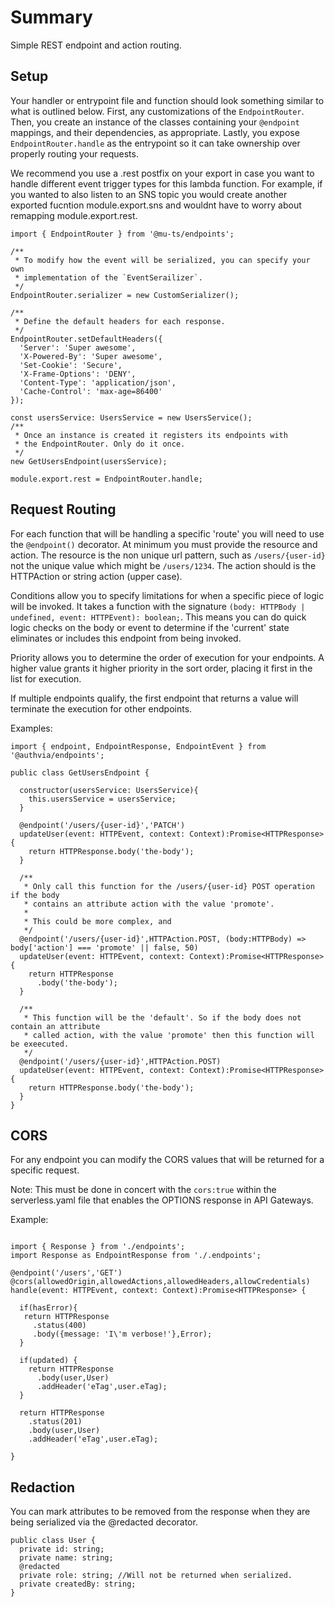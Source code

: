# Summary

Simple REST endpoint and action routing.

## Setup

Your handler or entrypoint file and function should look something similar to what is outlined below. First, any customizations of the `EndpointRouter`. Then, you create an instance of the classes containing your `@endpoint` mappings, and their dependencies, as appropriate. Lastly, you expose `EndpointRouter.handle` as the entrypoint so it can take ownership over properly routing your requests.

We recommend you use a .rest postfix on your export in case you want to handle different event trigger types for this lambda function. For example, if you wanted to also listen to an SNS topic you would create another exported fucntion module.export.sns and wouldnt have to worry about remapping module.export.rest.

```
import { EndpointRouter } from '@mu-ts/endpoints';

/**
 * To modify how the event will be serialized, you can specify your own
 * implementation of the `EventSerailizer`.
 */
EndpointRouter.serializer = new CustomSerializer();

/**
 * Define the default headers for each response.
 */
EndpointRouter.setDefaultHeaders({
  'Server': 'Super awesome',
  'X-Powered-By': 'Super awesome',
  'Set-Cookie': 'Secure',
  'X-Frame-Options': 'DENY',
  'Content-Type': 'application/json',
  'Cache-Control': 'max-age=86400'
});

const usersService: UsersService = new UsersService();
/**
 * Once an instance is created it registers its endpoints with 
 * the EndpointRouter. Only do it once.
 */
new GetUsersEndpoint(usersService);

module.export.rest = EndpointRouter.handle;
```

## Request Routing

For each function that will be handling a specific 'route' you will need to use the `@endpoint()` decorator. At minimum you must provide the resource and action. The resource is the non unique url pattern, such as `/users/{user-id}` not the unique value which might be `/users/1234`. The action should is the HTTPAction or string action (upper case).

Conditions allow you to specify limitations for when a specific piece of logic will be invoked. It takes a function with the signature `(body: HTTPBody | undefined, event: HTTPEvent): boolean;`. This means you can do quick logic checks on the body or event to determine if the 'current' state eliminates or includes this endpoint from being invoked. 

Priority allows you to determine the order of execution for your endpoints. A higher value grants it higher priority in the sort order, placing it first in the list for execution.

If multiple endpoints qualify, the first endpoint that returns a value will terminate the execution for other endpoints.

Examples:

```
import { endpoint, EndpointResponse, EndpointEvent } from '@authvia/endpoints';

public class GetUsersEndpoint {

  constructor(usersService: UsersService){
    this.usersService = usersService;
  }
  
  @endpoint('/users/{user-id}','PATCH')
  updateUser(event: HTTPEvent, context: Context):Promise<HTTPResponse> {
    return HTTPResponse.body('the-body');
  }
  
  /**
   * Only call this function for the /users/{user-id} POST operation if the body
   * contains an attribute action with the value 'promote'.
   *
   * This could be more complex, and 
   */
  @endpoint('/users/{user-id}',HTTPAction.POST, (body:HTTPBody) => body['action'] === 'promote' || false, 50)
  updateUser(event: HTTPEvent, context: Context):Promise<HTTPResponse> {
    return HTTPResponse
      .body('the-body');
  }
  
  /**
   * This function will be the 'default'. So if the body does not contain an attribute
   * called action, with the value 'promote' then this function will be exeecuted.
   */
  @endpoint('/users/{user-id}',HTTPAction.POST)
  updateUser(event: HTTPEvent, context: Context):Promise<HTTPResponse> {
    return HTTPResponse.body('the-body');
  }
}

```

## CORS

For any endpoint you can modify the CORS values that will be returned for a specific request.

Note: This must be done in concert with the `cors:true` within the serverless.yaml file that enables the OPTIONS response in API Gateways.

Example:

```

import { Response } from './endpoints';
import Response as EndpointResponse from './.endpoints';

@endpoint('/users','GET')
@cors(allowedOrigin,allowedActions,allowedHeaders,allowCredentials)
handle(event: HTTPEvent, context: Context):Promise<HTTPResponse> {

  if(hasError){
   return HTTPResponse
     .status(400)
     .body({message: 'I\'m verbose!'},Error);
  }

  if(updated) {
    return HTTPResponse
      .body(user,User)
      .addHeader('eTag',user.eTag);
  }

  return HTTPResponse
    .status(201)
    .body(user,User)
    .addHeader('eTag',user.eTag);
  
}

```


## Redaction

You can mark attributes to be removed from the response when they are being serialized via the @redacted decorator.

```
public class User {
  private id: string;
  private name: string;
  @redacted
  private role: string; //Will not be returned when serialized.
  private createdBy: string;  
}
```